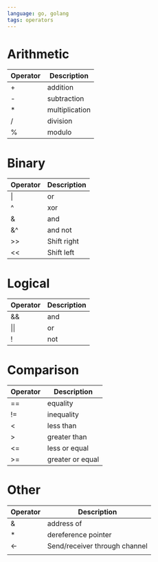 ```yaml
---
language: go, golang
tags: operators
---
```

# Arithmetic

| Operator | Description    |
| -------- | -------------- |
| +        | addition       |
| -        | subtraction    |
| *        | multiplication |
| /        | division       |
| %        | modulo         |

# Binary
| Operator | Description |
| -------- | ----------- |
| \|       | or          |
| ^        | xor         |
| &        | and         |
| &^       | and not     |
| >>       | Shift right |
| <<       | Shift left  |


# Logical
| Operator | Description |
| -------- | ----------- |
| &&       | and         |
| \|\|     | or          |
| !        | not         |

# Comparison
| Operator | Description      |
| -------- | ---------------- |
| ==       | equality         |
| !=       | inequality       |
| <        | less than        |
| >        | greater than     |
| <=       | less or equal    |
| >=       | greater or equal |

# Other
| Operator | Description                   |
| -------- | ----------------------------- |
| &        | address of                    |
| *        | dereference pointer           |
| <-       | Send/receiver through channel |
|          |                               |
